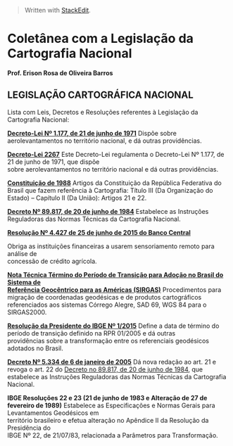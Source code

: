 > Written with [StackEdit](https://stackedit.io/).
# Coletânea com a Legislação da  Cartografia Nacional  
**Prof. Erison Rosa de Oliveira Barros**

## LEGISLAÇÃO CARTOGRÁFICA NACIONAL

Lista com Leis, Decretos e Resoluções referentes à Legislação da Cartografia Nacional:

[**Decreto-Lei Nº 1.177, de 21 de junho de 1971**](http://www.planalto.gov.br/ccivil_03/decreto-lei/1965-1988/Del1177.htm)
  Dispõe sobre aerolevantamentos no território nacional, e dá outras providências.


[**Decreto-Lei 2267**](Decreto-Lei%20N%C2%BA%201.177,%20de%2021%20de%20junho%20de%201971)
Este Decreto-Lei regulamenta o Decreto-Lei Nº 1.177, de 21 de junho de 1971, que dispõe  
sobre aerolevantamentos no território nacional e dá outras providências.

**[Constituição de 1988](http://www.planalto.gov.br/ccivil_03/constituicao/constituicao.htm)**
Artigos da Constituição da República Federativa do Brasil que fazem referência à  Cartografia: Título III (Da Organização do Estado) – Capítulo II (Da União): Artigos 21 e 22.

**[Decreto Nº 89.817, de 20 de junho de 1984](http://www.planalto.gov.br/ccivil_03/decreto/1980-1989/D89817.htm)**
Estabelece as Instruções Reguladoras das Normas Técnicas da Cartografia Nacional.



[**Resolução Nº 4.427 de 25 de junho de 2015 do Banco Central**](https://www.bcb.gov.br/pre/normativos/res/2015/pdf/res_4427_v1_O.pdf)

Obriga as instituições financeiras a usarem sensoriamento remoto para análise de  
concessão de crédito agrícola.

**[Nota Técnica Término do Período de Transição para Adoção no Brasil do Sistema de  
Referência Geocêntrico para as Américas (SIRGAS)](webcache.googleusercontent.com/search?q=cache:cTJ55ef27OcJ:ftp://geoftp.ibge.gov.br/metodos_e_outros_documentos_de_referencia/normas/nota_tecnica_termino_periodo_transicao_sirgas2000.pdf%20&cd=1&hl=pt-BR&ct=clnk&gl=br)**
Procedimentos para migração de coordenadas geodésicas e de produtos cartográficos  
referenciados aos sistemas Córrego Alegre, SAD 69, WGS 84 para o SIRGAS2000.

[**Resolução da Presidente do IBGE Nº 1/2015**](http://geoftp.ibge.gov.br/metodos_e_outros_documentos_de_referencia/normas/rpr_01_25fev2005.pdf)
Define a data de término do período de transição definido na RPR 01/2005 e dá outras  
providências sobre a transformação entre os referenciais geodésicos adotados no Brasil.

**[Decreto Nº 5.334 de 6 de janeiro de 2005](http://www.planalto.gov.br/ccivil_03/_Ato2004-2006/2005/Decreto/D5334.htm#:~:text=D%C3%A1%20nova%20reda%C3%A7%C3%A3o%20ao%20art.&text=22%20do%20Decreto%20n%C2%BA%2089.817,Normas%20T%C3%A9cnicas%20da%20Cartografia%20Nacional.)**
Dá nova redação ao art. 21 e revoga o art. 22 do [Decreto no 89.817, de 20 de junho de  1984](http://www.planalto.gov.br/ccivil_03/decreto/1980-1989/D89817.htm#:~:text=Estabelece%20as%20Instru%C3%A7%C3%B5es%20Reguladoras%20das%20Normas%20T%C3%A9cnicas%20da%20Cartografia%20Nacional.), que estabelece as Instruções Reguladoras das Normas Técnicas da Cartografia   Nacional.

**IBGE Resoluções 22 e 23 (21 de junho de 1983 e Alteração de 27 de fevereiro de 1989)**
Estabelece as Especificações e Normas Gerais para Levantamentos Geodésicos em  
território brasileiro e efetua alteração no Apêndice II da Resolução da Presidência do  
IBGE Nº 22, de 21/07/83, relacionada a Parâmetros para Transformação.

<!--stackedit_data:
eyJoaXN0b3J5IjpbMzI5ODY2OTAwLDk1Nzk2MjQ4OF19
-->
